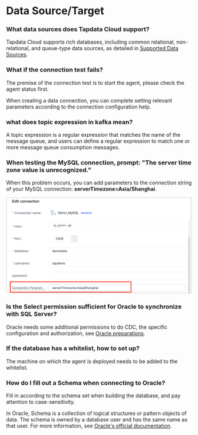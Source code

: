 # Data Source/Target

### What data sources does Tapdata Cloud support?

Tapdata Cloud supports rich databases, including common relational, non-relational, and queue-type data sources, as detailed in [Supported Data Sources](../introduction/supported-databases.md).

### What if the connection test fails?

The premise of the connection test is to start the agent, please check the agent status first.

When creating a data connection, you can complete setting relevant parameters according to the connection configuration help.

### what does topic expression in kafka mean?

A topic expression is a regular expression that matches the name of the message queue, and users can define a regular expression to match one or more message queue consumption messages.

### When testing the MySQL connection, prompt: "The server time zone value is unrecognized."

When this problem occurs, you can add parameters to the connection string of your MySQL connection: **serverTimezone=Asia/Shanghai**.

![](../images/modify_connection_setting_en.png)

### Is the Select permission sufficient for Oracle to synchronize with SQL Server?

Oracle needs some additional permissions to do CDC, the specific configuration and authorization, see [Oracle preparations](../prerequisites/config-database/certified/oracle.md).



### If the database has a whitelist, how to set up?

The machine on which the agent is deployed needs to be added to the whitelist.



### How do I fill out a Schema when connecting to Oracle?

Fill in according to the schema set when building the database, and pay attention to case-sensitivity.

In Oracle, Schema is a collection of logical structures or pattern objects of data. The schema is owned by a database user and has the same name as that user. For more information, see [Oracle's official documentation](https://docs.oracle.com/cd/B19306_01/server.102/b14220/schema.htm).



